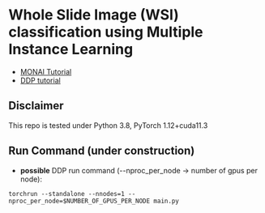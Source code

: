 # Whole Slide Image (WSI) classification using Multiple Instance Learning

* [MONAI Tutorial](https://github.com/Project-MONAI/tutorials/tree/main/pathology/multiple_instance_learning)
* [DDP tutorial](https://pytorch.org/docs/stable/distributed.elastic.html)

## Disclaimer
This repo is tested under Python 3.8, PyTorch 1.12+cuda11.3


## Run Command (under construction)
* **possible** DDP run command (--nproc_per_node -> number of gpus per node):
```
torchrun --standalone --nnodes=1 --nproc_per_node=$NUMBER_OF_GPUS_PER_NODE main.py
```

